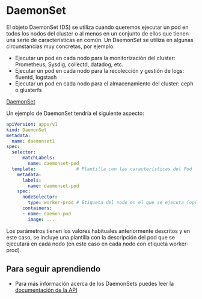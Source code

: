 # DaemonSet

El objeto DaemonSet (DS) se utiliza cuando queremos ejecutar un pod en
todos los nodos del cluster o al menos en un conjunto de ellos que
tienen una serie de características en común. Un DaemonSet se utiliza
en algunas circunstancias muy concretas, por ejemplo:

* Ejecutar un pod en cada nodo para la monitorización del cluster:
  Prometheus, Sysdig, collectd, datadog, etc.
* Ejecutar un pod en cada nodo para la recolección y gestión de logs:
  fluentd, logstash
* Ejecutar un pod en cada nodo para el almacenamiento del cluster:
  ceph o glusterfs

[DaemonSet](https://kubernetes.io/docs/concepts/workloads/controllers/daemonset/)

Un ejemplo de DaemonSet tendría el siguiente aspecto:

```yaml
apiVersion: apps/v1
kind: DaemonSet
metadata:
  name: daemonset1
spec:
  selector:
      matchLabels:
        name: daemonset-pod 
  template:               # Plantilla con las características del Pod
    metadata:
      labels:
        name: daemonset-pod 
    spec:
      nodeSelector:
        type: worker-prod # Etiqueta del nodo en el que se ejecuta (opcional)
      containers:
      - name: daemon-pod
        image: ...
```

Los parámetros tienen los valores habituales anteriormente descritos y
en este caso, se incluye una plantilla con la descripción del pod que
se ejecutará en cada nodo (en este caso en cada nodo con etiqueta
worker-prod).

## Para seguir aprendiendo
* Para más información acerca de los DaemonSets puedes leer la
[documentación de la API](https://kubernetes.io/docs/reference/generated/kubernetes-api/v1.20/#daemonset-v1-apps)
